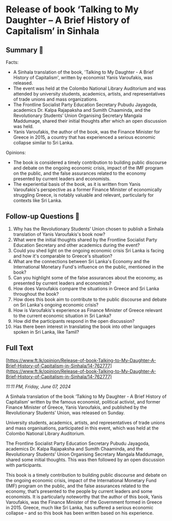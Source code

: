 # Release of book ‘Talking to My Daughter – A Brief History of Capitalism’ in Sinhala

## Summary 🤖

Facts:

- A Sinhala translation of the book, 'Talking to My Daughter - A Brief History of Capitalism', written by economist Yanis Varoufakis, was released.
- The event was held at the Colombo National Library Auditorium and was attended by university students, academics, artists, and representatives of trade unions and mass organizations.
- The Frontline Socialist Party Education Secretary Pubudu Jayagoda, academics Dr. Kalpa Rajapaksha and Sumith Chaaminda, and the Revolutionary Students’ Union Organising Secretary Mangala Maddumage, shared their initial thoughts after which an open discussion was held.
- Yanis Varoufakis, the author of the book, was the Finance Minister for Greece in 2015, a country that has experienced a serious economic collapse similar to Sri Lanka.

Opinions:

- The book is considered a timely contribution to building public discourse and debate on the ongoing economic crisis, impact of the IMF program on the public, and the false assurances related to the economy presented by current leaders and economists.
- The experiential basis of the book, as it is written from Yanis Varoufakis's perspective as a former Finance Minister of economically struggling Greece, is notably valuable and relevant, particularly for contexts like Sri Lanka.

## Follow-up Questions 🤖

1. Why has the Revolutionary Students’ Union chosen to publish a Sinhala translation of Yanis Varoufakis's book now?
2. What were the initial thoughts shared by the Frontline Socialist Party Education Secretary and other academics during the event?
3. Could you shed light on the ongoing economic crisis Sri Lanka is facing and how it's comparable to Greece's situation?
4. What are the connections between Sri Lanka's Economy and the International Monetary Fund's influence on the public, mentioned in the book?
5. Can you highlight some of the false assurances about the economy, as presented by current leaders and economists?
6. How does Varoufakis compare the situations in Greece and Sri Lanka throughout the book?
7. How does this book aim to contribute to the public discourse and debate on Sri Lanka's ongoing economic crisis?
8. How is Varoufakis's experience as Finance Minister of Greece relevant to the current economic situation in Sri Lanka?
9. How did the participants respond in the open discussion?
10. Has there been interest in translating the book into other languages spoken in Sri Lanka, like Tamil?

## Full Text

[https://www.ft.lk/opinion/Release-of-book-Talking-to-My-Daughter-A-Brief-History-of-Capitalism-in-Sinhala/14-762777](https://www.ft.lk/opinion/Release-of-book-Talking-to-My-Daughter-A-Brief-History-of-Capitalism-in-Sinhala/14-762777)

*11:11 PM, Friday, June 07, 2024*

A Sinhala translation of the book ‘Talking to My Daughter - A Brief History of Capitalism’ written by the famous economist, political activist, and former Finance Minister of Greece, Yanis Varoufakis, and published by the Revolutionary Students’ Union, was released on Sunday.

University students, academics, artists, and representatives of trade unions and mass organisations, participated in this event, which was held at the Colombo National Library Auditorium.

The Frontline Socialist Party Education Secretary Pubudu Jayagoda, academics Dr. Kalpa Rajapaksha and Sumith Chaaminda, and the Revolutionary Students’ Union Organising Secretary Mangala Maddumage, shared some initial thoughts. This was then followed by an open discussion with participants.

This book is a timely contribution to building public discourse and debate on the ongoing economic crisis, impact of the International Monetary Fund (IMF) program on the public, and the false assurances related to the economy, that’s presented to the people by current leaders and some economists. It is particularly noteworthy that the author of this book, Yanis Varoufakis, was the Finance Minister of the Government formed in Greece in 2015. Greece, much like Sri Lanka, has suffered a serious economic collapse – and so this book has been written based on his experience.

